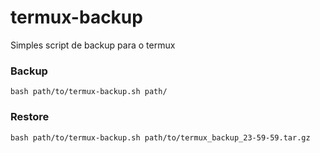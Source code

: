 # termux-backup
Simples script de backup para o termux



### Backup
    bash path/to/termux-backup.sh path/

### Restore
    bash path/to/termux-backup.sh path/to/termux_backup_23-59-59.tar.gz
